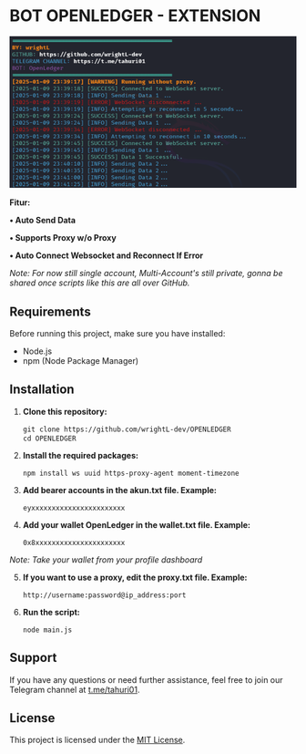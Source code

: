 # BOT OPENLEDGER - EXTENSION

![Fitur OpenLedger](openledger.png)

**Fitur:**

**• Auto Send Data**

**• Supports Proxy w/o Proxy**

**• Auto Connect Websocket and Reconnect If Error**

  *Note: For now still single account, Multi-Account's still private, gonna be shared once scripts like this are all over GitHub.*

## Requirements

Before running this project, make sure you have installed:

- Node.js
- npm (Node Package Manager)

## Installation

1. **Clone this repository:**

    ```plaintext
    git clone https://github.com/wrightL-dev/OPENLEDGER
    cd OPENLEDGER

2. **Install the required packages:**

    ```plaintext
    npm install ws uuid https-proxy-agent moment-timezone

3. **Add bearer accounts in the akun.txt file. Example:**

    ```plaintext
   eyxxxxxxxxxxxxxxxxxxxxxxx

4. **Add your wallet OpenLedger in the wallet.txt file. Example:**
   ```plaintext
   0x8xxxxxxxxxxxxxxxxxxxxxx

*Note: Take your wallet from your profile dashboard*

5. **If you want to use a proxy, edit the proxy.txt file. Example:**
   ```plaintext
   http://username:password@ip_address:port
   
6. **Run the script:**
   ```plaintext
   node main.js
   
## Support

If you have any questions or need further assistance, feel free to join our Telegram channel at [t.me/tahuri01](https://t.me/tahuri01).

## License

This project is licensed under the [MIT License](LICENSE).
